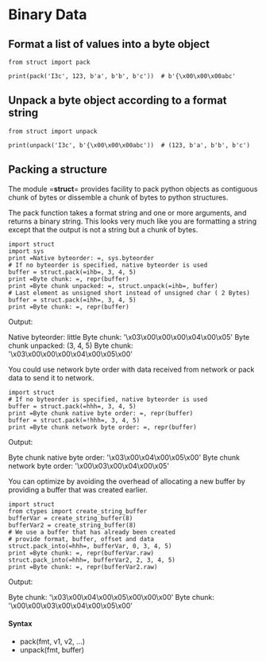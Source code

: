 # Binary Data



## Format a list of values into a byte object


```
from struct import pack

print(pack('I3c', 123, b'a', b'b', b'c'))  # b'{\x00\x00\x00abc'

```



## Unpack a byte object according to a format string


```
from struct import unpack

print(unpack('I3c', b'{\x00\x00\x00abc'))  # (123, b'a', b'b', b'c')

```



## Packing a structure


The module =**struct**= provides facility to pack python objects as contiguous chunk of bytes or dissemble a chunk of bytes to python structures.

The pack function takes a format string and one or more arguments, and returns a binary string. This looks very much like you are formatting a string except that the output is not a string but a chunk of bytes.

```
import struct
import sys
print =Native byteorder: =, sys.byteorder
# If no byteorder is specified, native byteorder is used
buffer = struct.pack(=ihb=, 3, 4, 5)
print =Byte chunk: =, repr(buffer)
print =Byte chunk unpacked: =, struct.unpack(=ihb=, buffer)
# Last element as unsigned short instead of unsigned char ( 2 Bytes)
buffer = struct.pack(=ihh=, 3, 4, 5)
print =Byte chunk: =, repr(buffer)

```

Output:

> 
<p>Native byteorder:  little Byte chunk:  '\x03\x00\x00\x00\x04\x00\x05'
Byte chunk unpacked:  (3, 4, 5) Byte chunk:
'\x03\x00\x00\x00\x04\x00\x05\x00'</p>


You could use network byte order with data received from network or pack data to send it to network.

```
import struct
# If no byteorder is specified, native byteorder is used
buffer = struct.pack(=hhh=, 3, 4, 5)
print =Byte chunk native byte order: =, repr(buffer)
buffer = struct.pack(=!hhh=, 3, 4, 5)
print =Byte chunk network byte order: =, repr(buffer)

```

Output:

> 
Byte chunk native byte order:  '\x03\x00\x04\x00\x05\x00'
Byte chunk network byte order:  '\x00\x03\x00\x04\x00\x05'


You can optimize by avoiding the overhead of allocating a new buffer by providing a buffer that was created earlier.

```
import struct
from ctypes import create_string_buffer
bufferVar = create_string_buffer(8)
bufferVar2 = create_string_buffer(8)
# We use a buffer that has already been created
# provide format, buffer, offset and data
struct.pack_into(=hhh=, bufferVar, 0, 3, 4, 5)
print =Byte chunk: =, repr(bufferVar.raw)
struct.pack_into(=hhh=, bufferVar2, 2, 3, 4, 5)
print =Byte chunk: =, repr(bufferVar2.raw)

```

Output:

> 
Byte chunk:  '\x03\x00\x04\x00\x05\x00\x00\x00'
Byte chunk:  '\x00\x00\x03\x00\x04\x00\x05\x00'




#### Syntax


- pack(fmt, v1, v2, ...)
- unpack(fmt, buffer)

